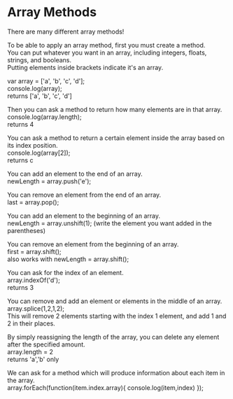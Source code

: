 # Array Methods

There are many different array methods!  

To be able to apply an array method, first you must create a method.  
You can put whatever you want in an array, including integers, floats, strings, and booleans.  
Putting elements inside brackets indicate it's an array.

var array = ['a', 'b', 'c', 'd'];  
console.log(array);   
returns ['a', 'b', 'c', 'd']  

Then you can ask a method to return how many elements are in that array.   
console.log(array.length);  
returns 4  

You can ask a method to return a certain element inside the array based on its index position.  
console.log(array[2]);  
returns c  

You can add an element to the end of an array.  
newLength = array.push('e');  

You can remove an element from the end of an array.  
last = array.pop();  

You can add an element to the beginning of an array.  
newLength = array.unshift(1);  (write the element you want added in the parentheses)  

You can remove an element from the beginning of an array.  
first = array.shift();  
also works with newLength = array.shift();  

You can ask for the index of an element.  
array.indexOf('d');  
returns 3  

You can remove and add an element or elements in the middle of an array.  
array.splice(1,2,1,2);  
This will remove 2 elements starting with the index 1 element, and add 1 and 2 in their places.  

By simply reassigning the length of the array, you can delete any element after the specified amount.  
array.length = 2  
returns 'a','b' only  

We can ask for a method which will produce information about each item in the array.  
array.forEach(function(item.index.array){
  console.log(item,index)
  });
